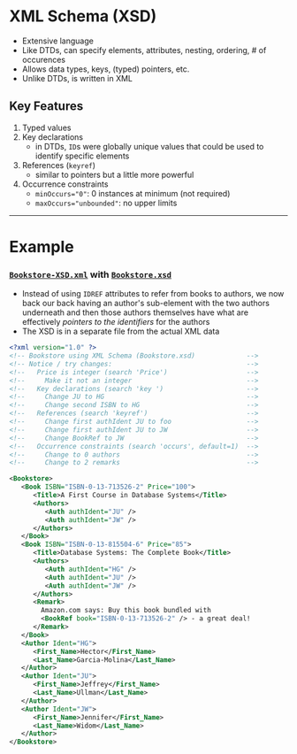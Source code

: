 # XML Schema (XSD)

- Extensive language
- Like DTDs, can specify elements, attributes, nesting, ordering, # of occurences
- Allows data types, keys, (typed) pointers, etc.
- Unlike DTDs, is written in XML

## Key Features

1. Typed values
2. Key declarations
    - in DTDs, `ID`s were globally unique values that could be used to identify specific elements
3. References (`keyref`)
    - similar to pointers but a little more powerful
4. Occurrence constraints
    - `minOccurs="0"`: 0 instances at minimum (not required)
    - `maxOccurs="unbounded"`: no upper limits

---

# Example 

### [`Bookstore-XSD.xml`](./data/Bookstore-XSD.xml) with [`Bookstore.xsd`](./data/Bookstore.xsd)

- Instead of using `IDREF` attributes to refer from books to authors, we now back our back having an author's sub-element with the two authors underneath and then those authors themselves have what are effectively *pointers to the identifiers* for the authors
- The XSD is in a separate file from the actual XML data

```xml
<?xml version="1.0" ?>
<!-- Bookstore using XML Schema (Bookstore.xsd)             -->
<!-- Notice / try changes:                                  -->
<!--   Price is integer (search 'Price')                    -->
<!--     Make it not an integer                             -->
<!--   Key declarations (search 'key ')                     -->
<!--     Change JU to HG                                    -->
<!--     Change second ISBN to HG                           -->
<!--   References (search 'keyref')                         -->
<!--     Change first authIdent JU to foo                   -->
<!--     Change first authIdent JU to JW                    -->
<!--     Change BookRef to JW                               -->
<!--   Occurrence constraints (search 'occurs', default=1)  -->
<!--     Change to 0 authors                                -->
<!--     Change to 2 remarks                                -->

<Bookstore>
   <Book ISBN="ISBN-0-13-713526-2" Price="100">
      <Title>A First Course in Database Systems</Title>
      <Authors>
         <Auth authIdent="JU" />
         <Auth authIdent="JW" />
      </Authors>
   </Book>
   <Book ISBN="ISBN-0-13-815504-6" Price="85">
      <Title>Database Systems: The Complete Book</Title>
      <Authors>
         <Auth authIdent="HG" />
         <Auth authIdent="JU" />
         <Auth authIdent="JW" />
      </Authors>
      <Remark>
        Amazon.com says: Buy this book bundled with
        <BookRef book="ISBN-0-13-713526-2" /> - a great deal!
      </Remark>
   </Book>
   <Author Ident="HG">
      <First_Name>Hector</First_Name>
      <Last_Name>Garcia-Molina</Last_Name>
   </Author>
   <Author Ident="JU">
      <First_Name>Jeffrey</First_Name>
      <Last_Name>Ullman</Last_Name>
   </Author>
   <Author Ident="JW">
      <First_Name>Jennifer</First_Name>
      <Last_Name>Widom</Last_Name>
   </Author>
</Bookstore>
```
